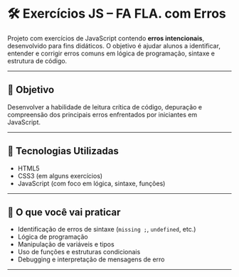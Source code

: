 # 🛠️ Exercícios JS – FA FLA. com Erros

Projeto com exercícios de JavaScript contendo **erros intencionais**, desenvolvido para fins didáticos. O objetivo é ajudar alunos a identificar, entender e corrigir erros comuns em lógica de programação, sintaxe e estrutura de código.

---

## 🎯 Objetivo

Desenvolver a habilidade de leitura crítica de código, depuração e compreensão dos principais erros enfrentados por iniciantes em JavaScript.

---

## 🚀 Tecnologias Utilizadas

- HTML5
- CSS3 (em alguns exercícios)
- JavaScript (com foco em lógica, sintaxe, funções)

---

## 🧠 O que você vai praticar

- Identificação de erros de sintaxe (`missing ;`, `undefined`, etc.)
- Lógica de programação
- Manipulação de variáveis e tipos
- Uso de funções e estruturas condicionais
- Debugging e interpretação de mensagens de erro

---

